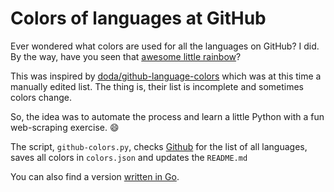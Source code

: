 # Colors of languages at GitHub

Ever wondered what colors are used for all the languages on GitHub? I did. By the way, have you seen that [awesome little rainbow](https://github.com/ozh/rainbow)?

This was inspired by [doda/github-language-colors](https://github.com/doda/github-language-colors) which was at this time a manually edited list. The thing is, their list is incomplete and sometimes colors change.

So, the idea was to automate the process and learn a little Python with a fun web-scraping exercise. 😄

The script, `github-colors.py`, checks [Github](https://github.com/github/linguist/blob/master/lib/linguist/languages.yml) for the list of all languages, saves all colors in `colors.json` and updates the `README.md`  

You can also find a version [written in Go](https://github.com/LeeReindeer/github-colors).
